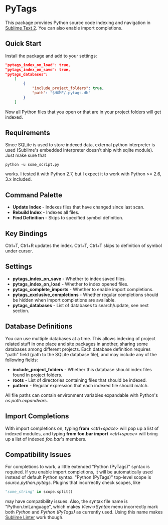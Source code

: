 PyTags
======
This package provides Python source code indexing and navigation in
[Sublime Text 2](http://sublimetext.com). You can also enable import
completions.

Quick Start
-----------
Install the package and add to your settings:

```json
"pytags_index_on_load": true,
"pytags_index_on_save": true,
"pytags_databases":
    [
        {
            "include_project_folders": true,
            "path": "$HOME/.pytags.db"
        }
    ]
```

Now all Python files that you open or that are in your project folders will get
indexed.

Requirements
------------
Since SQLite is used to store indexed data, external python interpreter is
used (Sublime's embedded interpreter doesn't ship with sqlite module). Just
make sure that
```shell
python -u some_script.py
```
works. I tested it with Python 2.7, but I expect it to work with Python >= 2.6,
3.x included.

Command Palette
---------------

 - **Update Index** - Indexes files that have changed since last scan.
 - **Rebuild Index** - Indexes all files.
 - **Find Definition** - Skips to specified symbol definition.

Key Bindings
-------------
Ctrl+T, Ctrl+R updates the index. Ctrl+T, Ctrl+T skips to definition of symbol
under cursor.

Settings
--------

 - **pytags\_index\_on\_save** - Whether to index saved files.
 - **pytags\_index\_on\_load** - Whether to index opened files.
 - **pytags\_complete\_imports** - Whether to enable import completions.
 - **pytags\_exclusive\_completions** - Whether regular completions should be
                                        hidden when import completions are
                                        available.
 - **pytags\_databases** - List of databases to search/update, see next section.

Database Definitions
--------------------
You can use multiple databases at a time. This allows indexing of project
related stuff in one place and site packages in another, sharing some databases
among different projects. Each database definition requires "path" field (path
to the SQLite database file), and may include any of the following fields:

 - **include\_project\_folders** - Whether this database should index files
                                   found in project folders.
 - **roots** - List of directories containing files that should be indexed.
 - **pattern** - Regular expression that each indexed file should match.

All file paths can contain environment variables expandable with Python's
_os.path.expandvars_.


Import Completions
------------------
With import completions on, typing **from** _\<ctrl+space\>_ will pop up a list
of indexed modules, and typing **from foo.bar import** _\<ctrl+space\>_ will
bring up a list of indexed _foo.bar_'s members.


Compatibility Issues
--------------------
For completions to work, a little extended "Python (PyTags)" syntax is required.
If you enable import completions, it will be automatically used instead of
default Python syntax. "Python (PyTags)" top-level scope is
_source.python.pytags_. Plugins that incorrectly check scopes, like
```python
"some_string" in scope.split()
```
may have compatibility issues. Also, the syntax file name is
"Python.tmLanguage", which makes _View->Syntax_ menu incorrectly mark both
_Python_ and _Python (PyTags)_ as currently used. Using this name makes
[Sublime Linter](https://github.com/SublimeLinter/SublimeLinter) work though.
